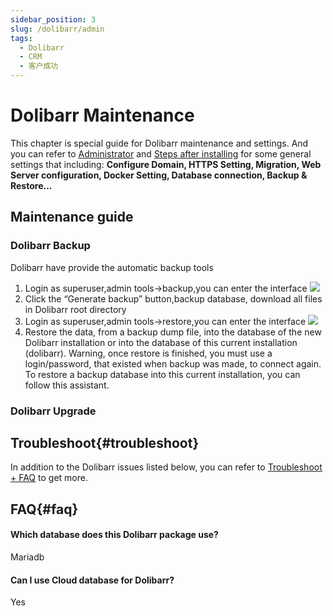 ```yaml
---
sidebar_position: 3
slug: /dolibarr/admin
tags:
  - Dolibarr
  - CRM
  - 客户成功
---
```


# Dolibarr Maintenance

This chapter is special guide for Dolibarr maintenance and settings. And you can refer to [Administrator](../administrator) and [Steps after installing](../install/setup) for some general settings that including: **Configure Domain, HTTPS Setting, Migration, Web Server configuration, Docker Setting, Database connection, Backup & Restore...**  

## Maintenance guide


### Dolibarr Backup

Dolibarr have provide the automatic backup tools

1. Login as superuser,admin tools->backup,you can enter the interface
   ![](http://libs.websoft9.com/Websoft9/DocsPicture/en/dolibarr/dolibarr-backup-websoft9.png)
2. Click the “Generate backup” button,backup database, download all files in Dolibarr root directory
3. Login as superuser,admin tools->restore,you can enter the interface
   ![](http://libs.websoft9.com/Websoft9/DocsPicture/en/dolibarr/dolibarr-restore-websoft9.png)
4. Restore the data, from a backup dump file, into the database of the new Dolibarr installation or into the database of this current installation (dolibarr). Warning, once restore is finished, you must use a login/password, that existed when backup was made, to connect again. To restore a backup database into this current installation, you can follow this assistant.

### Dolibarr Upgrade

## Troubleshoot{#troubleshoot}

In addition to the Dolibarr issues listed below, you can refer to [Troubleshoot + FAQ](../troubleshoot) to get more.  

## FAQ{#faq}

#### Which database does this Dolibarr package use?

Mariadb

#### Can I use Cloud database for Dolibarr?

Yes

